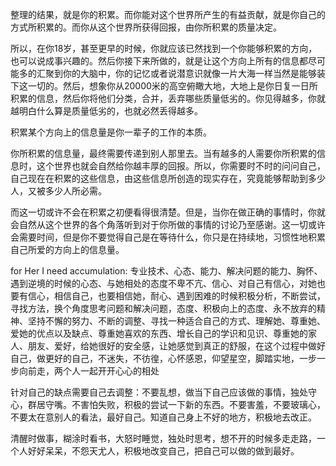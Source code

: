 整理的结果，就是你的积累。而你能对这个世界所产生的有益贡献，就是你自己的方式所积累的。而你从这个世界所获得回报，由你所积累的质量决定。

所以，在你18岁，甚至更早的时候，你就应该已然找到一个你能够积累的方向，也可以说成事兴趣的。然后你接下来所做的，就是让这个方向上所有的信息都尽可能多的汇聚到你的大脑中，你的记忆或者说潜意识就像一片大海一样当然是能够装下这一切的。然后，想象你从20000米的高空俯瞰大地，大地上是你日复一日所积累的信息，然后你将他们分类，合并，丢弃哪些质量低劣的。你见得越多，你就越明白什么算是质量低劣的，也就必然丢得越多。

积累某个方向上的信息量是你一辈子的工作的本质。

你所积累的信息量，最终需要传递到别人那里去。当有越多的人需要你所积累的信息时，这个世界也就会自然给你越丰厚的回报。所以，你需要时不时的问问自己，自己现在在积累的这些信息，由这些信息所创造的现实存在，究竟能够帮助到多少人，又被多少人所必需。

而这一切或许不会在积累之初便看得很清楚。但是，当你在做正确的事情时，你就会自然从这个世界的各个角落听到对于你所做的事情的讨论乃至感谢。这一切或许会需要时间，但是你不要觉得自己是在等待什么，你只是在持续地，习惯性地积累自己所爱的方向上的信息量。

for Her I need accumulation: 专业技术、心态、能力、解决问题的能力、胸怀、遇到逆境的时候的心态、与她相处的态度不卑不亢、信心、对自己有信心，对她也要有信心，相信自己，也要相信她，耐心、遇到困难的时候积极分析，不断尝试，寻找方法，换个角度思考问题和解决问题，态度、积极向上的态度、永不放弃的精神、坚持不懈的努力、不断的调整、寻找一种适合自己的方式、理解她、尊重她、爱她的优点以及缺点、尊重她喜欢的东西、增长自己的学识和见识、尊重她的家人、朋友、爱好，给她很好的安全感，让她感觉到真正的舒服，在这个过程中做好自己，做更好的自己，不迷失，不彷徨，心怀感恩，仰望星空，脚踏实地，一步一步向前走，两个人一起开开心心的相处

针对自己的缺点需要自己去调整：不要乱想，做当下自己应该做的事情，独处守心，群居守嘴。不害怕失败，积极的尝试一下新的东西。不要害羞，不要玻璃心，不要太在意别人的看法，最好自己。知道自己身上不好的地方，积极地去改正。

清醒时做事，糊涂时看书，大怒时睡觉，独处时思考，想不开的时候多走走路，一个人好好呆呆，不怨天尤人，积极地改变自己，把自己可以做的做到最好。